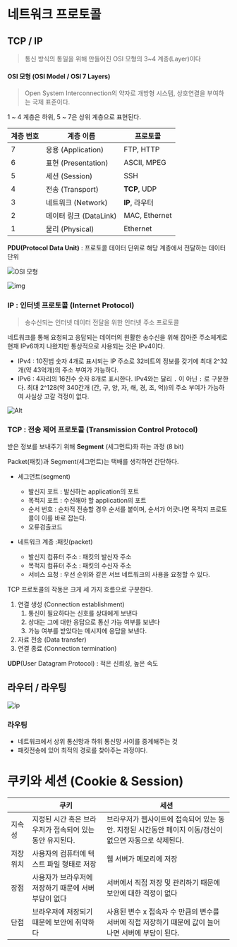 # 네트워크 프로토콜

## TCP / IP
> 통신 방식의 통일을 위해 만들어진 OSI 모형의 3~4 계층(Layer)이다

#### OSI 모형 (OSI Model / OSI 7 Layers)
> Open System Interconnection의 약자로 개방형 시스템, 상호연결을 부여하는 국제 표준이다.

1 ~ 4 계층은 하위, 5 ~ 7은 상위 계층으로 표현된다.

| 계층 번호 | 계층 이름 | 프로토콜 |
|----|----|----|
| 7 | 응용 (Application) | FTP, HTTP |
| 6 | 표현 (Presentation) | ASCII, MPEG |
| 5 | 세션 (Session) | SSH |
| 4 | 전송 (Transport) | **TCP**, UDP|
| 3 | 네트워크 (Network) | **IP**, 라우터 |
| 2 | 데이터 링크 (DataLink) | MAC, Ethernet|
| 1 | 물리 (Physical) | Ethernet |



**PDU(Protocol Data Unit)** : 프로토콜 데이터 단위로 해당 계층에서 전달하는 데이터 단위

![OSI 모형](https://i.loli.net/2020/08/17/MEs2TF5jGqbe3nh.jpg)

![img](https://media.vlpt.us/images/xldksps4/post/980fe5d0-fcfe-4395-9148-0a110475ba26/image.png)

### IP : 인터넷 프로토콜 (Internet Protocol)

> 송수신되는 인터넷 데이터 전달을 위한 인터넷 주소 프로토콜

네트워크를 통해 요청되고 응답되는 데이터의 원활한 송수신을 위해 잡아준 주소체계로 현재 IPv6까지 나왔지만 통상적으로 사용되는 것은 IPv4이다. 

- IPv4 : 10진법 숫자 4개로 표시되는 IP 주소로 32비트의 정보를 갖기에 최대 2^32개(약 43억개)의 주소 부여가 가능하다.
- IPv6 : 4자리의 16진수 숫자 8개로 표시한다. IPv4와는 달리 `.` 이 아닌 `:` 로 구분한다. 최대 2^128(약 340간개 (간, 구, 양, 자, 해, 경, 조, 억))의 주소 부여가 가능하여 사실상 고갈 걱정이 없다.

![Alt](https://i.loli.net/2020/08/17/nVUNf4WSDXbERQA.jpg)



### TCP : 전송 제어 프로토콜 (Transmission Control Protocol)

 받은 정보를 보내주기 위해 **Segment** (세그먼트)화 하는 과정 (8 bit)

Packet(패킷)과 Segment(세그먼트)는 택배를 생각하면 간단하다.

- 세그먼트(segment)
  - 발신지 포트 : 발신하는 application의 포트
  - 목적지 포트 : 수신해야 할 application의 포트
  - 순서 번호 : 순차적 전송할 경우 순서를 붙이며, 순서가 어긋나면 목적지 프로토콜이 이를 바로 잡는다.
  - 오류검출코드

- 네트워크 계층 :패킷(packet)

  - 발신지 컴퓨터 주소 : 패킷의 발신자 주소
  - 목적지 컴퓨터 주소 : 패킷의 수신자 주소
  - 서비스 요청 : 우선 순위와 같은 서브 네트워크의 사용을 요청할 수 있다.

  

TCP 프로토콜의 작동은 크게 세 가지 흐름으로 구분한다.

1. 연결 생성 (Connection establishment)
   1. 통신이 필요하다는 신호를 상대에게 보낸다
   2. 상대는 그에 대한 응답으로 통신 가능 여부를 보낸다
   3. 가능 여부를 받았다는 메시지에 응답을 보낸다.
2. 자료 전송 (Data transfer)
3. 연결 종료 (Connection termination)



**UDP**(User Datagram Protocol) : 적은 신뢰성, 높은 속도




## 라우터 / 라우팅

![ip](https://i.loli.net/2020/08/17/ygUp9cQF7o26EbI.jpg)

### 라우팅

- 네트워크에서 상위 통신망과 하위 통신망 사이를 중계해주는 것
- 패킷전송에 있어 최적의 경로를 찾아주는 과정이다.

# 쿠키와 세션 (Cookie & Session)

|           | 쿠키                                                     | 세션                                                         |
| --------- | -------------------------------------------------------- | ------------------------------------------------------------ |
| 지속성    | 지정된 시간 혹은 브라우저가 접속되어 있는 동안 유지된다. | 브라우저가 웹사이트에 접속되어 있는 동안. 지정된 시간동안 페이지 이동/갱신이 없으면 자동으로 삭제된다. |
| 저장 위치 | 사용자의 컴퓨터에 텍스트 파일 형태로 저장                | 웹 서버가 메모리에 저장                                      |
| 장점      | 사용자가 브라우저에 저장하기 때문에 서버 부담이 없다     | 서버에서 직접 저장 및 관리하기 때문에 보안에 대한 걱정이 없다 |
| 단점      | 브라우저에 저장되기 때문에 보안에 취약하다               | 사용된 변수 x 접속자 수 만큼의 변수를 서버에 직접 저장하기 때문에 값이 늘어나면 서버에 부담이 된다. |